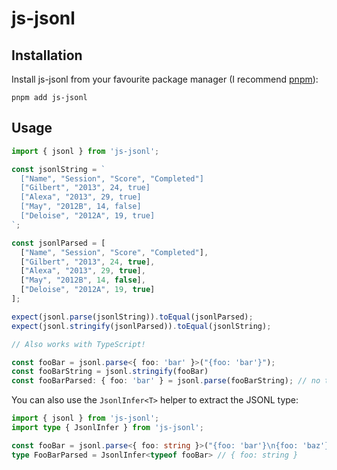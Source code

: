 # js-jsonl

## Installation

Install js-jsonl from your favourite package manager (I recommend [pnpm](https://pnpm.io)):

```shell
pnpm add js-jsonl
```

## Usage

```typescript
import { jsonl } from 'js-jsonl';

const jsonlString = `
  ["Name", "Session", "Score", "Completed"]
  ["Gilbert", "2013", 24, true]
  ["Alexa", "2013", 29, true]
  ["May", "2012B", 14, false]
  ["Deloise", "2012A", 19, true]
`;

const jsonlParsed = [
  ["Name", "Session", "Score", "Completed"],
  ["Gilbert", "2013", 24, true],
  ["Alexa", "2013", 29, true],
  ["May", "2012B", 14, false],
  ["Deloise", "2012A", 19, true]
];

expect(jsonl.parse(jsonlString)).toEqual(jsonlParsed);
expect(jsonl.stringify(jsonlParsed)).toEqual(jsonlString);

// Also works with TypeScript!

const fooBar = jsonl.parse<{ foo: 'bar' }>("{foo: 'bar'}");
const fooBarString = jsonl.stringify(fooBar)
const fooBarParsed: { foo: 'bar' } = jsonl.parse(fooBarString); // no type error!
```

You can also use the `JsonlInfer<T>` helper to extract the JSONL type:

```typescript
import { jsonl } from 'js-jsonl';
import type { JsonlInfer } from 'js-jsonl';

const fooBar = jsonl.parse<{ foo: string }>("{foo: 'bar'}\n{foo: 'baz'}");
type FooBarParsed = JsonlInfer<typeof fooBar> // { foo: string }
```

